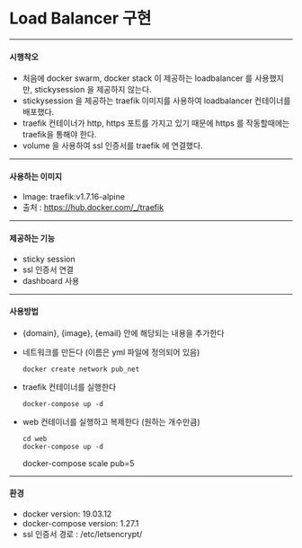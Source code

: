 # Load Balancer 구현

-------
#### 시행착오
- 처음에 docker swarm, docker stack 이 제공하는 loadbalancer 를 사용했지만, stickysession 을 제공하지 않는다.
- stickysession 을 제공하는 traefik 이미지를 사용하여 loadbalancer 컨테이너를 배포했다.
- traefik 컨테이너가 http, https 포트를 가지고 있기 때문에 https 를 작동할때에는 traefik을 통해야 한다.
- volume 을 사용하여 ssl 인증서를 traefik 에 연결했다.
------

#### 사용하는 이미지 
- Image: traefik:v1.7.16-alpine 
- 출처 : https://hub.docker.com/_/traefik

------

#### 제공하는 기능
- sticky session 
- ssl 인증서 연결
- dashboard 사용

------

#### 사용방법
- {domain}, {image}, {email} 안에 해당되는 내용을 추가한다
- 네트워크를 만든다 (이름은 yml 파일에 정의되어 있음)

      docker create network pub_net 
  
- traefik 컨테이너를 실행한다

      docker-compose up -d
  
- web 컨테이너를 실행하고 복제한다 (원하는 개수만큼)

      cd web
      docker-compose up -d
  
  docker-compose scale pub=5 
  
 ------ 

#### 환경
- docker version: 19.03.12
- docker-compose version: 1.27.1
- ssl 인증서 경로 : /etc/letsencrypt/
